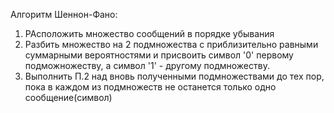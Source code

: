 Алгоритм Шеннон-Фано: 
1. РАсположить множество сообщений в порядке убывания
2. Разбить множество на 2 подмножества с приблизительно равными суммарными вероятностями и присвоить символ '0' первому подможножеству,
а символ '1' - другому подмножеству.
3. Выполнить П.2 над вновь полученными подмножествами до тех пор, пока в каждом из подмножеств не останется только одно сообщение(символ)
